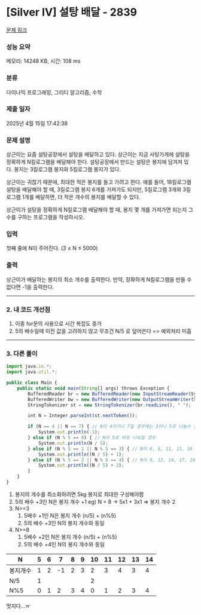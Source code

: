 # [Silver IV] 설탕 배달 - 2839 

[문제 링크](https://www.acmicpc.net/problem/2839) 

### 성능 요약

메모리: 14248 KB, 시간: 108 ms

### 분류

다이나믹 프로그래밍, 그리디 알고리즘, 수학

### 제출 일자

2025년 4월 15일 17:42:38

### 문제 설명

<p>상근이는 요즘 설탕공장에서 설탕을 배달하고 있다. 상근이는 지금 사탕가게에 설탕을 정확하게 N킬로그램을 배달해야 한다. 설탕공장에서 만드는 설탕은 봉지에 담겨져 있다. 봉지는 3킬로그램 봉지와 5킬로그램 봉지가 있다.</p>

<p>상근이는 귀찮기 때문에, 최대한 적은 봉지를 들고 가려고 한다. 예를 들어, 18킬로그램 설탕을 배달해야 할 때, 3킬로그램 봉지 6개를 가져가도 되지만, 5킬로그램 3개와 3킬로그램 1개를 배달하면, 더 적은 개수의 봉지를 배달할 수 있다.</p>

<p>상근이가 설탕을 정확하게 N킬로그램 배달해야 할 때, 봉지 몇 개를 가져가면 되는지 그 수를 구하는 프로그램을 작성하시오.</p>

### 입력 

 <p>첫째 줄에 N이 주어진다. (3 ≤ N ≤ 5000)</p>

### 출력 

 <p>상근이가 배달하는 봉지의 최소 개수를 출력한다. 만약, 정확하게 N킬로그램을 만들 수 없다면 -1을 출력한다.</p>

---

### 2. 내 코드 개선점
1. 이중 for문의 사용으로 시간 복잡도 증가
2. 5의 배수일때 이전 값을 고려하지 않고 무조건 N/5 로 덮어쓴다 => 예외처리 미흡

---

### 3. 다른 풀이
```jsx
import java.io.*;
import java.util.*;

public class Main {
    public static void main(String[] args) throws Exception {
        BufferedReader br = new BufferedReader(new InputStreamReader(System.in));
        BufferedWriter bw = new BufferedWriter(new OutputStreamWriter(System.out));
        StringTokenizer st = new StringTokenizer(br.readLine(), " ");

        int N = Integer.parseInt(st.nextToken());

        if (N == 4 || N == 7) { // N이 4이거나 7일 경우에는 3이나 5로 나눌수 없다.
            System.out.println(-1);
        } else if (N % 5 == 0) { // N이 5로 바로 나눠질 경우
            System.out.println(N / 5);
        } else if (N % 5 == 1 || N % 5 == 3) { // N이 6, 8, 11, 13, 16 등일 경우
            System.out.println((N / 5) + 1);
        } else if (N % 5 == 2 || N % 5 == 4) { // N이 9, 12, 14, 17, 19 등일 경우
            System.out.println((N / 5) + 2);
        }
    }
}
```
1. 봉지의 개수를 최소화하려면 5kg 봉지로 최대한 구성해야함
2. 5의 배수 +3인 N은 봉지 개수 +1
eg) N = 8 -> 5x1 + 3x1 => 봉지 개수 2
3. N>=3
    1. 5배수 +1인 N은 봉지 개수 (n/5) + (n%5)
    2. 5의 배수 +3인 N의 봉지 개수와 동일
4. N>=8
    1. 5배수 +2인 N은 봉지 개수 (n/5) + (n%5)
    2. 5의 배수 +4인 N의 봉지 개수와 동일

| N | 5 | 6 | 7 | 8 | 9 | 10 | 11 | 12 | 13 | 14 |
| --- | --- | --- | --- | --- | --- | --- | --- | --- | --- | --- |
| 봉지개수 | 1 | 2 | -1 | 2 | 3 | 2 | 3 | 4 | 3 | 4 |
| N/5 | 1 |  |  |  |  | 2 |  |  |  |  |
| N%5 | 0 | 1 | 2 | 3 | 4 | 0 | 1 | 2 | 3 | 4 |

멋지다...ㅠ
